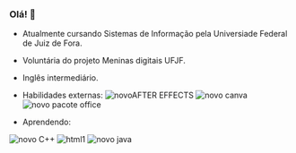 ### Olá! 👋

- Atualmente cursando Sistemas de Informação pela Universiade Federal de Juiz de Fora.
- Voluntária do projeto Meninas digitais UFJF.
- Inglês intermediário.

- Habilidades externas:
![novoAFTER EFFECTS](https://github.com/luizacaldeira/luizacaldeira/assets/143027265/2474c2d8-2eb5-4b32-81c8-6ea181441ea7)      ![novo canva](https://github.com/luizacaldeira/luizacaldeira/assets/143027265/a906bbf9-d424-4aec-a54f-ff8ea36b8e82)     ![novo pacote office](https://github.com/luizacaldeira/luizacaldeira/assets/143027265/2e61b449-9f40-43b9-905f-3960344873e2)


- Aprendendo:

![novo C++](https://github.com/luizacaldeira/luizacaldeira/assets/143027265/2e1b83c5-3773-47fe-b157-d027aec5f8f3)     ![html1](https://github.com/luizacaldeira/luizacaldeira/assets/143027265/ae7552c8-7696-4072-bcb9-64877ca47331)     ![novo java](https://github.com/luizacaldeira/luizacaldeira/assets/143027265/b01a6126-80f7-4bee-a1c1-21e3b800766c)


